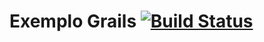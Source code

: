 # Exemplo Grails [![Build Status](https://travis-ci.org/guilhermedelemos/exemplo-grails.svg?branch=master)](https://travis-ci.org/guilhermedelemos/exemplo-grails)
